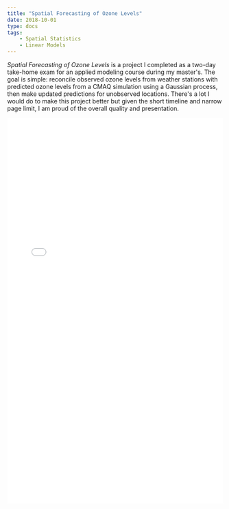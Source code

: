 ```yaml
---
title: "Spatial Forecasting of Ozone Levels"
date: 2018-10-01
type: docs
tags:
    - Spatial Statistics
    - Linear Models
---
```


*Spatial Forecasting of Ozone Levels* is a project I completed as a two-day take-home exam for an applied modeling course during my master's. The goal is simple: reconcile observed ozone levels from weather stations with predicted ozone levels from a CMAQ simulation using a Gaussian process, then make updated predictions for unobserved locations. There's a lot I would do to make this project better but given the short timeline and narrow page limit, I am proud of the overall quality and presentation.

<embed src="/projects/ozone_gp.pdf" type="application/pdf" width="100%" height="900px" />
